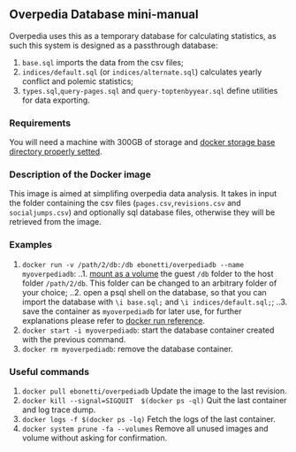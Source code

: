 ## Overpedia Database mini-manual
Overpedia uses this as a temporary database for calculating statistics, as such this system is designed as a passthrough database:
1. `base.sql` imports the data from the csv files;
2. `indices/default.sql` (or `indices/alternate.sql`) calculates yearly conflict and polemic statistics;
3. `types.sql`,`query-pages.sql` and `query-toptenbyyear.sql` define utilities for data exporting.

### Requirements
You will need a machine with 300GB of storage and [docker storage base directory properly setted](https://forums.docker.com/t/how-do-i-change-the-docker-image-installation-directory/1169).

### Description of the Docker image
This image is aimed at simplifing overpedia data analysis. It takes in input the folder containing the csv files (`pages.csv`,`revisions.csv` and `socialjumps.csv`) and optionally sql database files, otherwise they will be retrieved from the image.

### Examples
1. `docker run -v /path/2/db:/db ebonetti/overpediadb --name myoverpediadb`:
..1. [mount as a volume](https://docs.docker.com/storage/volumes/) the guest `/db` folder to the host folder `/path/2/db`. This folder can be changed to an arbitrary folder of your choice;
..2. open a psql shell on the database, so that you can import the database with `\i base.sql;` and `\i indices/default.sql;`;
..3. save the container as `myoverpediadb` for later use, for further explanations please refer to [docker run reference](https://docs.docker.com/engine/reference/run).
2. `docker start -i myoverpediadb`: start the database container created with the previous command.
3. `docker rm myoverpediadb`: remove the database container.

### Useful commands
1. `docker pull ebonetti/overpediadb` Update the image to the last revision.
2. `docker kill --signal=SIGQUIT  $(docker ps -ql)` Quit the last container and log trace dump.
4. `docker logs -f $(docker ps -lq)` Fetch the logs of the last container.
5. `docker system prune -fa --volumes` Remove all unused images and volume without asking for confirmation.